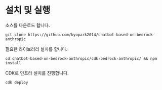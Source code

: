 # 설치 및 실행

소스를 다운로드 합니다.

```text
git clone https://github.com/kyopark2014/chatbot-based-on-bedrock-anthropic
```

필요한 라이브러리 설치를 합니다.

```text
cd chatbot-based-on-bedrock-anthropic/cdk-bedrock-anthropic/ && npm install
```

CDK로 인프라 설치를 진행합니다.

```text
cdk deploy
```

